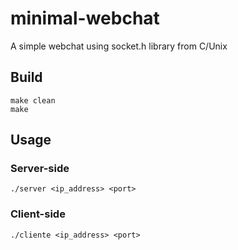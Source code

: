# minimal-webchat

A simple webchat using socket.h library from C/Unix

## Build

`make clean` <br>
`make`

## Usage

### Server-side

`./server <ip_address> <port>`

### Client-side

`./cliente <ip_address> <port>`
